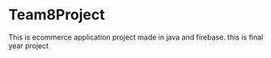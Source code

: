 # Team8Project
This is ecommerce application project made in java and firebase. 
this is final year project 
